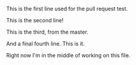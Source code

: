 This is the first line used for the pull request test.

This is the second line!

This is the third, from the master.

And a final fourth line. This is it.

Right now I'm in the middle of working on this file.